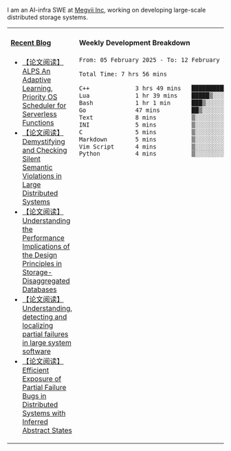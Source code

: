 I am an AI-infra SWE at [Megvii Inc](https://en.megvii.com/), working on developing large-scale distributed storage systems.

<table width="960px">
<tr>
<td valign="top" width="50%">

#### <a href="https://www.kongjun18.me" target="_blank">Recent Blog</a>

<!-- BLOG-POST-LIST:START -->
- [【论文阅读】ALPS An Adaptive Learning, Priority OS Scheduler for Serverless Functions](https://kongjun18.github.io/posts/alps-an-adaptive-learning-priority-os-scheduler-for-serverless-functions/)
- [【论文阅读】Demystifying and Checking Silent Semantic Violations in Large Distributed Systems](https://kongjun18.github.io/posts/demystifying-and-checking-silent-semantic-violations-in-large-distributed-systems/)
- [【论文阅读】Understanding the Performance Implications of the Design Principles in Storage-Disaggregated Databases](https://kongjun18.github.io/posts/understanding-the-performance-implications-of-the-design-principles-in-storage-disaggregated-databases/)
- [【论文阅读】Understanding, detecting and localizing partial failures in large system software](https://kongjun18.github.io/posts/understanding-detecting-and-localizing-partial-failures-in-large-system-software/)
- [【论文阅读】Efficient Exposure of Partial Failure Bugs in Distributed Systems with Inferred Abstract States](https://kongjun18.github.io/posts/efficient-exposure-of-partial-failure-bugs-in-distributed-systems-with-inferred-abstract-states/)
<!-- BLOG-POST-LIST:END -->

</td>
<td valign="top" width="50%">

#### Weekly Development Breakdown

<!--START_SECTION:waka-->

```txt
From: 05 February 2025 - To: 12 February 2025

Total Time: 7 hrs 56 mins

C++             3 hrs 49 mins   ████████████░░░░░░░░░░░░░   48.27 %
Lua             1 hr 39 mins    █████▒░░░░░░░░░░░░░░░░░░░   20.99 %
Bash            1 hr 1 min      ███▒░░░░░░░░░░░░░░░░░░░░░   12.97 %
Go              47 mins         ██▒░░░░░░░░░░░░░░░░░░░░░░   09.92 %
Text            8 mins          ▒░░░░░░░░░░░░░░░░░░░░░░░░   01.85 %
INI             5 mins          ▒░░░░░░░░░░░░░░░░░░░░░░░░   01.16 %
C               5 mins          ▒░░░░░░░░░░░░░░░░░░░░░░░░   01.06 %
Markdown        5 mins          ▒░░░░░░░░░░░░░░░░░░░░░░░░   01.06 %
Vim Script      4 mins          ▒░░░░░░░░░░░░░░░░░░░░░░░░   01.00 %
Python          4 mins          ▒░░░░░░░░░░░░░░░░░░░░░░░░   00.95 %
```

<!--END_SECTION:waka-->
</td>
</tr>

</table>
